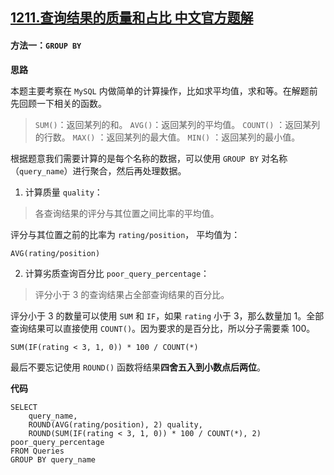 ## [1211.查询结果的质量和占比 中文官方题解](https://leetcode.cn/problems/queries-quality-and-percentage/solutions/100000/cha-xun-jie-guo-de-zhi-liang-he-zhan-bi-by-leetcod)
#### 方法一：`GROUP BY`

**思路**

本题主要考察在 `MySQL` 内做简单的计算操作，比如求平均值，求和等。在解题前先回顾一下相关的函数。

> `SUM()`：返回某列的和。
> `AVG()`：返回某列的平均值。
> `COUNT()` ：返回某列的行数。
> `MAX()` ：返回某列的最大值。
> `MIN()` ：返回某列的最小值。

根据题意我们需要计算的是每个名称的数据，可以使用 `GROUP BY` 对名称（`query_name`）进行聚合，然后再处理数据。

1. 计算质量 `quality`：

> 各查询结果的评分与其位置之间比率的平均值。

评分与其位置之前的比率为 `rating/position`， 平均值为：

```Mysql
AVG(rating/position)
```

2. 计算劣质查询百分比 `poor_query_percentage`：

> 评分小于 3 的查询结果占全部查询结果的百分比。

评分小于 3 的数量可以使用 `SUM` 和 `IF`，如果 `rating` 小于 3，那么数量加 1。全部查询结果可以直接使用 `COUNT()`。因为要求的是百分比，所以分子需要乘 100。

```Mysql
SUM(IF(rating < 3, 1, 0)) * 100 / COUNT(*)
```

最后不要忘记使用 `ROUND()` 函数将结果**四舍五入到小数点后两位**。

**代码**

```Mysql [ ]
SELECT 
    query_name, 
    ROUND(AVG(rating/position), 2) quality,
    ROUND(SUM(IF(rating < 3, 1, 0)) * 100 / COUNT(*), 2) poor_query_percentage
FROM Queries
GROUP BY query_name
```